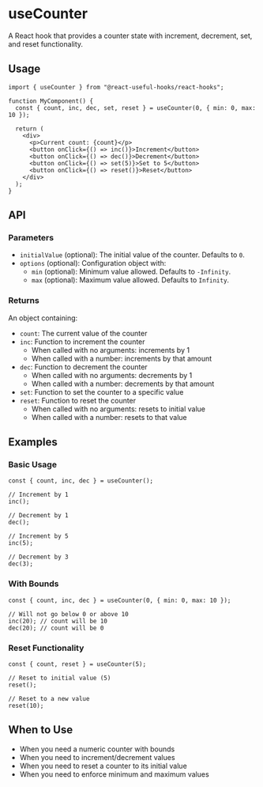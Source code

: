 # useCounter

A React hook that provides a counter state with increment, decrement, set, and reset functionality.

## Usage

```tsx
import { useCounter } from "@react-useful-hooks/react-hooks";

function MyComponent() {
  const { count, inc, dec, set, reset } = useCounter(0, { min: 0, max: 10 });

  return (
    <div>
      <p>Current count: {count}</p>
      <button onClick={() => inc()}>Increment</button>
      <button onClick={() => dec()}>Decrement</button>
      <button onClick={() => set(5)}>Set to 5</button>
      <button onClick={() => reset()}>Reset</button>
    </div>
  );
}
```

## API

### Parameters

- `initialValue` (optional): The initial value of the counter. Defaults to `0`.
- `options` (optional): Configuration object with:
  - `min` (optional): Minimum value allowed. Defaults to `-Infinity`.
  - `max` (optional): Maximum value allowed. Defaults to `Infinity`.

### Returns

An object containing:

- `count`: The current value of the counter
- `inc`: Function to increment the counter
  - When called with no arguments: increments by 1
  - When called with a number: increments by that amount
- `dec`: Function to decrement the counter
  - When called with no arguments: decrements by 1
  - When called with a number: decrements by that amount
- `set`: Function to set the counter to a specific value
- `reset`: Function to reset the counter
  - When called with no arguments: resets to initial value
  - When called with a number: resets to that value

## Examples

### Basic Usage

```tsx
const { count, inc, dec } = useCounter();

// Increment by 1
inc();

// Decrement by 1
dec();

// Increment by 5
inc(5);

// Decrement by 3
dec(3);
```

### With Bounds

```tsx
const { count, inc, dec } = useCounter(0, { min: 0, max: 10 });

// Will not go below 0 or above 10
inc(20); // count will be 10
dec(20); // count will be 0
```

### Reset Functionality

```tsx
const { count, reset } = useCounter(5);

// Reset to initial value (5)
reset();

// Reset to a new value
reset(10);
```

## When to Use

- When you need a numeric counter with bounds
- When you need to increment/decrement values
- When you need to reset a counter to its initial value
- When you need to enforce minimum and maximum values
